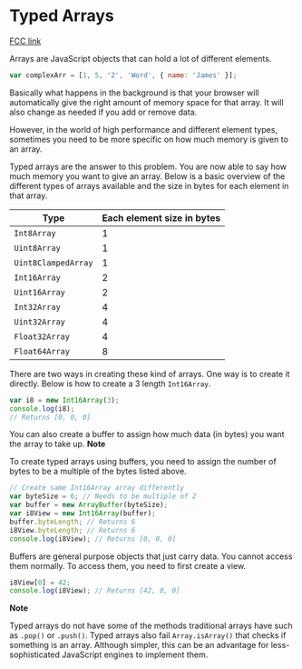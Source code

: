 # Typed Arrays

[FCC link](https://www.freecodecamp.org/learn/coding-interview-prep/data-structures/typed-arrays)

Arrays are JavaScript objects that can hold a lot of different elements.

```js
var complexArr = [1, 5, '2', 'Word', { name: 'James' }];
```

Basically what happens in the background is that your browser will automatically give the right amount of memory space for that array. It will also change as needed if you add or remove data.

However, in the world of high performance and different element types, sometimes you need to be more specific on how much memory is given to an array.

Typed arrays are the answer to this problem. You are now able to say how much memory you want to give an array. Below is a basic overview of the different types of arrays available and the size in bytes for each element in that array.

| Type                | Each element size in bytes |
| ------------------- | -------------------------- |
| `Int8Array`         | 1                          |
| `Uint8Array`        | 1                          |
| `Uint8ClampedArray` | 1                          |
| `Int16Array`        | 2                          |
| `Uint16Array`       | 2                          |
| `Int32Array`        | 4                          |
| `Uint32Array`       | 4                          |
| `Float32Array`      | 4                          |
| `Float64Array`      | 8                          |

There are two ways in creating these kind of arrays. One way is to create it directly. Below is how to create a 3 length `Int16Array`.

```js
var i8 = new Int16Array(3);
console.log(i8);
// Returns [0, 0, 0]
```

You can also create a buffer to assign how much data (in bytes) you want the array to take up. **Note**

To create typed arrays using buffers, you need to assign the number of bytes to be a multiple of the bytes listed above.

```js
// Create same Int16Array array differently
var byteSize = 6; // Needs to be multiple of 2
var buffer = new ArrayBuffer(byteSize);
var i8View = new Int16Array(buffer);
buffer.byteLength; // Returns 6
i8View.byteLength; // Returns 6
console.log(i8View); // Returns [0, 0, 0]
```

Buffers are general purpose objects that just carry data. You cannot access them normally. To access them, you need to first create a view.

```js
i8View[0] = 42;
console.log(i8View); // Returns [42, 0, 0]
```

**Note**

Typed arrays do not have some of the methods traditional arrays have such as `.pop()` or `.push()`. Typed arrays also fail `Array.isArray()` that checks if something is an array. Although simpler, this can be an advantage for less-sophisticated JavaScript engines to implement them.
